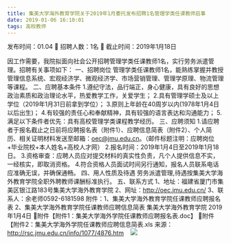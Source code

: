 ```yaml
---
title: 集美大学海外教育学院关于2019年1月委托发布招聘1名管理学类任课教师启事
date: 2019-01-06 16:10:01
tags: 高校教师
---
```

发布时间：01.04   🌟   招聘人数：1名   🌈   截止时间：2019年1月18日
<!-- more -->
因工作需要，我院拟面向社会公开招聘管理学类任课教师1名，实行劳务派遣管理。招聘有关事项如下：
一、招聘岗位
管理学类任课教师1名，能熟练掌握并教授管理信息系统、宏观经济学、微观经济学、市场营销管理、管理学原理、物流管理等课程。
二、应聘基本条件
1.遵纪守法，品行端正，身心健康，具有良好的思想政治素质和政治理论水平，热爱教学工作，关爱学生；
2.具有管理学硕士及以上学位（2019年1月31日前拿到学位）；
3.原则上年龄在40周岁以内(1978年1月4日以后出生)；
4.有较强的责任心和奉献精神，具有较强的语言表达和沟通能力；
5.满足以下条件者优先：具有高校管理学类课程教学经历。
三、应聘须知
1.请应聘者于报名截止之日前将应聘报名表（附件1）、应聘信息简表（附件2）、个人简历、相关证明材料发送至邮箱：oec@jmu.edu.cn。（邮件标题注明：应聘岗位+毕业院校+本人姓名+高校人才网）
2.报名时间：2019年1月4日至2019年1月18日。
3.资格审查：应聘人员应对提交材料的真实性负责，凡个人提供信息不实，一经核实，即取消资格。
4.符合资格人员面试时间另行通知，报名人员联系电话应准确无误，并确保通畅。
四、用人性质及待遇
劳务派遣管理,待遇按集美大学海外教育学院全职外聘教师课酬标准执行。
五、联系方式
1、地址：福建省厦门市集美区银江路183号集美大学海外教育学院
2、网址：http://oec.jmu.edu.cn/
3、联系人：余老师0592-6181598
附件：1、集美大学海外教育学院任课教师应聘报名表
2、集美大学海外教育学院任课教师应聘信息简表
集美大学海外教育学院
2019年1月4日
附件【附件1：集美大学海外学院任课教师应聘报名表.doc】
附件【附件2：集美大学海外学院任课教师应聘信息简表.xls
来源：
http://rsc.jmu.edu.cn/info/1077/4876.htm
 
 ![](https://cdn.weiweiblog.cn/20181015134814.png)